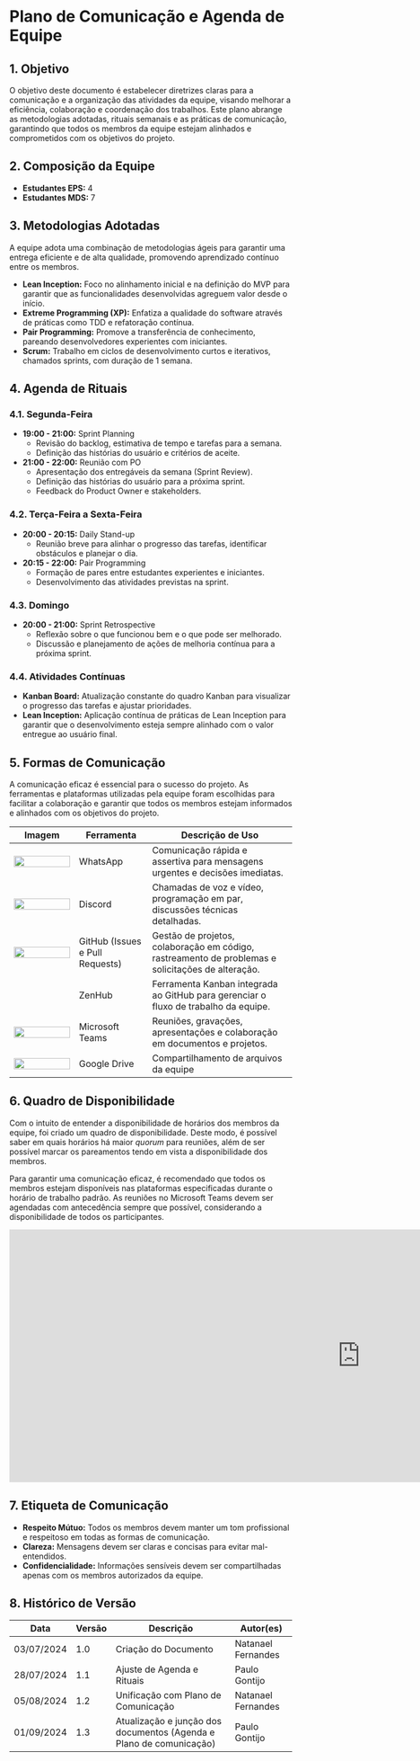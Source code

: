 # Plano de Comunicação e Agenda de Equipe

## 1. Objetivo

O objetivo deste documento é estabelecer diretrizes claras para a comunicação e a organização das atividades da equipe, visando melhorar a eficiência, colaboração e coordenação dos trabalhos. Este plano abrange as metodologias adotadas, rituais semanais e as práticas de comunicação, garantindo que todos os membros da equipe estejam alinhados e comprometidos com os objetivos do projeto.

## 2. Composição da Equipe

- **Estudantes EPS:** 4
- **Estudantes MDS:** 7

## 3. Metodologias Adotadas

A equipe adota uma combinação de metodologias ágeis para garantir uma entrega eficiente e de alta qualidade, promovendo aprendizado contínuo entre os membros.

- **Lean Inception:** Foco no alinhamento inicial e na definição do MVP para garantir que as funcionalidades desenvolvidas agreguem valor desde o início.
- **Extreme Programming (XP):** Enfatiza a qualidade do software através de práticas como TDD e refatoração contínua.
- **Pair Programming:** Promove a transferência de conhecimento, pareando desenvolvedores experientes com iniciantes.
- **Scrum:** Trabalho em ciclos de desenvolvimento curtos e iterativos, chamados sprints, com duração de 1 semana.

## 4. Agenda de Rituais

### 4.1. Segunda-Feira

- **19:00 - 21:00:** Sprint Planning
  - Revisão do backlog, estimativa de tempo e tarefas para a semana.
  - Definição das histórias do usuário e critérios de aceite.
- **21:00 - 22:00:** Reunião com PO
  - Apresentação dos entregáveis da semana (Sprint Review).
  - Definição das histórias do usuário para a próxima sprint.
  - Feedback do Product Owner e stakeholders.

### 4.2. Terça-Feira a Sexta-Feira

- **20:00 - 20:15:** Daily Stand-up
  - Reunião breve para alinhar o progresso das tarefas, identificar obstáculos e planejar o dia.
- **20:15 - 22:00:** Pair Programming
  - Formação de pares entre estudantes experientes e iniciantes.
  - Desenvolvimento das atividades previstas na sprint.

### 4.3. Domingo

- **20:00 - 21:00:** Sprint Retrospective
  - Reflexão sobre o que funcionou bem e o que pode ser melhorado.
  - Discussão e planejamento de ações de melhoria contínua para a próxima sprint.

### 4.4. Atividades Contínuas

- **Kanban Board:** Atualização constante do quadro Kanban para visualizar o progresso das tarefas e ajustar prioridades.
- **Lean Inception:** Aplicação contínua de práticas de Lean Inception para garantir que o desenvolvimento esteja sempre alinhado com o valor entregue ao usuário final.

## 5. Formas de Comunicação

A comunicação eficaz é essencial para o sucesso do projeto. As ferramentas e plataformas utilizadas pela equipe foram escolhidas para facilitar a colaboração e garantir que todos os membros estejam informados e alinhados com os objetivos do projeto.

| Imagem | Ferramenta         | Descrição de Uso                                                                 |
|--------|--------------------|----------------------------------------------------------------------------------|
| <img src="https://static.vecteezy.com/system/resources/previews/023/986/589/non_2x/whatsapp-logo-whatsapp-logo-transparent-whatsapp-icon-transparent-free-free-png.png" height="20px" width="100px"> | WhatsApp            | Comunicação rápida e assertiva para mensagens urgentes e decisões imediatas.     |
| <img src="https://www.freepnglogos.com/uploads/discord-logo-png/discord-logo-logodownload-download-logotipos-1.png" height="20px" width="100px">   | Discord             | Chamadas de voz e vídeo, programação em par, discussões técnicas detalhadas.     |
| <img src="https://pngimg.com/uploads/github/github_PNG40.png" height="20px" width="100px">    | GitHub (Issues e Pull Requests) | Gestão de projetos, colaboração em código, rastreamento de problemas e solicitações de alteração. |
| <img src="https://app.zenhub.com/dist/favicon/apple-touch-icon.png" height="15px" width="100px">   | ZenHub              | Ferramenta Kanban integrada ao GitHub para gerenciar o fluxo de trabalho da equipe. |
| <img src="https://d1fdloi71mui9q.cloudfront.net/KG6Bw8GRJOgOyoDgxblL_wKaXXL2c0b1Zi2DP" height="20px" width="100px"> | Microsoft Teams     | Reuniões, gravações, apresentações e colaboração em documentos e projetos.        |
|<img src="https://w7.pngwing.com/pngs/587/716/png-transparent-drive-google-google-s-logo-icon.png" height="20px" width="100px">|Google Drive| Compartilhamento de arquivos da equipe|

## 6. Quadro de Disponibilidade
Com o intuito de entender a disponibilidade de horários dos membros da equipe, foi criado um quadro de disponibilidade. Deste modo, é possível saber em quais horários há maior _quorum_ para reuniões, além de ser possível marcar os pareamentos tendo em vista a disponibilidade dos membros.

Para garantir uma comunicação eficaz, é recomendado que todos os membros estejam disponíveis nas plataformas especificadas durante o horário de trabalho padrão. As reuniões no Microsoft Teams devem ser agendadas com antecedência sempre que possível, considerando a disponibilidade de todos os participantes.

<iframe width="1250px" height="450px" frameborder="0"width="1250px" height="550px" frameborder="0" src="https://docs.google.com/spreadsheets/d/e/2PACX-1vTewPT1NIKS2YcGlYLHEOyEGuAgg4RxDZNJtZE5ZhOx-oxU-5tUqC1TfZouFyLWZX5VYRRwvsNcVPFu/pubhtml?widget=true&amp;headers=false"></iframe>


## 7. Etiqueta de Comunicação

- **Respeito Mútuo:** Todos os membros devem manter um tom profissional e respeitoso em todas as formas de comunicação.
- **Clareza:** Mensagens devem ser claras e concisas para evitar mal-entendidos.
- **Confidencialidade:** Informações sensíveis devem ser compartilhadas apenas com os membros autorizados da equipe.

## 8. Histórico de Versão

| Data       | Versão | Descrição                               | Autor(es)                            |
|------------|--------|-----------------------------------------|--------------------------------------|
| 03/07/2024 | 1.0    | Criação do Documento                    | Natanael Fernandes                   |
| 28/07/2024 | 1.1    | Ajuste de Agenda e Rituais              | Paulo Gontijo                        |
| 05/08/2024 | 1.2    | Unificação com Plano de Comunicação     | Natanael Fernandes                   |
| 01/09/2024 | 1.3    | Atualização e junção dos documentos (Agenda e Plano de comunicação) | Paulo Gontijo |
